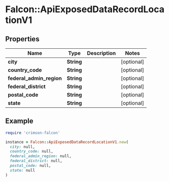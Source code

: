 # Falcon::ApiExposedDataRecordLocationV1

## Properties

| Name | Type | Description | Notes |
| ---- | ---- | ----------- | ----- |
| **city** | **String** |  | [optional] |
| **country_code** | **String** |  | [optional] |
| **federal_admin_region** | **String** |  | [optional] |
| **federal_district** | **String** |  | [optional] |
| **postal_code** | **String** |  | [optional] |
| **state** | **String** |  | [optional] |

## Example

```ruby
require 'crimson-falcon'

instance = Falcon::ApiExposedDataRecordLocationV1.new(
  city: null,
  country_code: null,
  federal_admin_region: null,
  federal_district: null,
  postal_code: null,
  state: null
)
```

